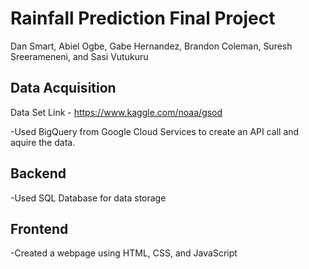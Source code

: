 # Rainfall Prediction Final Project
Dan Smart, Abiel Ogbe, Gabe Hernandez, Brandon Coleman, Suresh Sreerameneni, and Sasi Vutukuru

## Data Acquisition
Data Set Link - https://www.kaggle.com/noaa/gsod

-Used BigQuery from Google Cloud Services to create an API call and aquire the data.


## Backend
-Used SQL Database for data storage

## Frontend
-Created a webpage using HTML, CSS, and JavaScript
